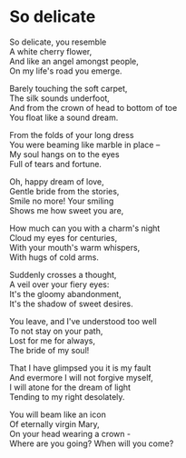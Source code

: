 # So delicate

So delicate, you resemble\
A white cherry flower,\
And like an angel amongst people,\
On my life's road you emerge.

Barely touching the soft carpet,\
The silk sounds underfoot,\
And from the crown of head to bottom of toe\
You float like a sound dream.

From the folds of your long dress\
You were beaming like marble in place –\
My soul hangs on to the eyes\
Full of tears and fortune.

Oh, happy dream of love,\
Gentle bride from the stories,\
Smile no more! Your smiling\
Shows me how sweet you are,

How much can you with a charm's night\
Cloud my eyes for centuries,\
With your mouth's warm whispers,\
With hugs of cold arms.

Suddenly crosses a thought,\
A veil over your fiery eyes:\
It's the gloomy abandonment,\
It's the shadow of sweet desires.

You leave, and I've understood too well\
To not stay on your path,\
Lost for me for always,\
The bride of my soul!

That I have glimpsed you it is my fault\
And evermore I will not forgive myself,\
I will atone for the dream of light\
Tending to my right desolately.

You will beam like an icon\
Of eternally virgin Mary,\
On your head wearing a crown -\
Where are you going? When will you come?
